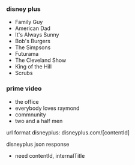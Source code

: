 ### disney plus

- Family Guy
- American Dad
- It's Always Sunny
- Bob's Burgers
- The Simpsons
- Futurama
- The Cleveland Show
- King of the Hill
- Scrubs

### prime video

- the office
- everybody loves raymond
- commnunity
- two and a half men

url format
disneyplus: disneyplus.com/[contentId]

disneyplus json response

- need contentId, internalTitle
